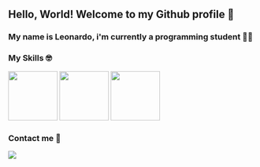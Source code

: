 ## Hello, World! Welcome to my Github profile 👋
### My name is Leonardo, i'm currently a programming student 👨‍💻

### My Skills 🤓
<img width="100px" src="https://cdn.jsdelivr.net/gh/devicons/devicon/icons/html5/html5-original-wordmark.svg" />
<img width="100px" src="https://cdn.jsdelivr.net/gh/devicons/devicon/icons/css3/css3-original-wordmark.svg" />
<img width="100px" src="https://cdn.jsdelivr.net/gh/devicons/devicon/icons/javascript/javascript-original.svg" />
       
 ### Contact me 📲
<a href="https://www.linkedin.com/in/leoandrade23" target="_blank"><img src="https://img.shields.io/badge/-LinkedIn-%230077B5?style=for-the-badge&logo=linkedin&logoColor=white" target="_blank"></a>


<!--
**leoandrade23/leoandrade23** is a ✨ _special_ ✨ repository because its `README.md` (this file) appears on your GitHub profile.

### I'm Learning 📚

Here are some ideas to get you started:

- 🔭 I’m currently working on ...
- 🌱 I’m currently learning ...
- 👯 I’m looking to collaborate on ...
- 🤔 I’m looking for help with ...
- 💬 Ask me about ...
- 📫 How to reach me: ...
- 😄 Pronouns: ...
- ⚡ Fun fact: ...
-->
